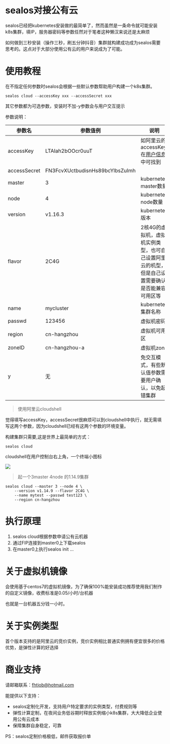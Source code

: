 # sealos对接公有云
sealos已经把kubernetes安装做的最简单了，然而虽然是一条命令就可能安装k8s集群，填IP，服务器密码等参数任然对于笔者这种懒汉来说还是太麻烦

如何做到三秒安装（操作三秒，刷五分钟抖音）集群就构建成功成为sealos需要思考的。这点对于大部分使用公有云的用户来说成为了可能。

# 使用教程
在不指定任何参数时sealos会根据一些默认参数帮助用户构建一个k8s集群。
```
sealos cloud --accessKey xxx --accessSecret xxx
```
其它参数都为可选参数，安装时不加-y参数会与用户交互提示

参数说明：

参数名 | 参数值例 | 说明 
---|---|---
accessKey| LTAIah2bOOcr0uuT | 如阿里云的accessKey,在[用户信息](https://usercenter.console.aliyun.com/#/manage/ak)中可找到
accessSecret| FN3FcvXUctbudisnHs89bcYlbsZuImh
master|3|kubernetes master数量
node|4| kubernetes node数量
version|v1.16.3| kubernetes版本
flavor|2C4G| 2核4G的虚拟机，虚拟机实例类型，也可自己设置阿里云的机型，但是自己设置需要确认是否能兼容可用区等
name|mycluster| kubernetes集群名称
passwd|123456| 虚拟机密码
region|cn-hangzhou| 虚拟机可用区
zoneID|cn-hangzhou-a| 虚拟机zone
y | 无 | 免交互模式，有些默认值参数需要用户确认，以免起错集群

> 使用阿里云cloudshell

觉得填写accessKey，accessSecret很麻烦可以到cloudshell中执行，就无需填写这两个参数，因为cloudshell已经有这两个参数的环境变量。

构建集群只需要,这是世界上最简单的方式：
```
sealos cloud
```
cloudshell在用户控制台右上角，一个终端小图标

![](https://user-images.githubusercontent.com/8912557/65605474-ba6c4380-dfdb-11e9-8b9b-7842bf8e146b.png)

> 起一个3master 4node 的1.14.9集群

```
sealos cloud --master 3 --node 4 \
    --version v1.14.9 --flavor 2C4G \
    --name mytest --passwd test123 \
    --region cn-hangzhou
```

# 执行原理
1. sealos cloud根据参数申请公有云机器
2. 通过FIP连接到master0上下载sealos
3. 在master0上执行sealos init ...

# 关于虚拟机镜像
会使用基于centos7的虚拟机镜像，为了确保100%能安装成功推荐使用我们制作的自定义镜像，收费标准是0.05/小时/台机器

也就是一台机器五分钱一小时。

# 关于实例类型
首个版本支持的是阿里云的竞价实例，竞价实例相比普通实例拥有便宜很多的价格优势，是弹性计算的好选择

# 商业支持
请邮箱联系：fhtjob@hotmail.com

能提供以下支持：

* sealos定制化开发，支持用户特定要求的实例类型，付费规则等
* 弹性计算定制，在夜间业务低谷期时释放实例缩小k8s集群，大大降低企业使用公有云成本
* 保障集群自身稳定，可靠

PS：sealos定制价格极低，邮件获取报价单
